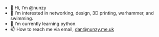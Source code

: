 - 👋 Hi, I’m @nunzy
- 👀 I’m interested in networking, design, 3D printing, warhammer, and swimming.
- 🌱 I’m currently learning python.
- 📫 How to reach me via email, dan@nunzy.me.uk

<!---
nunzy/nunzy is a ✨ special ✨ repository because its `README.md` (this file) appears on your GitHub profile.
You can click the Preview link to take a look at your changes.
--->
